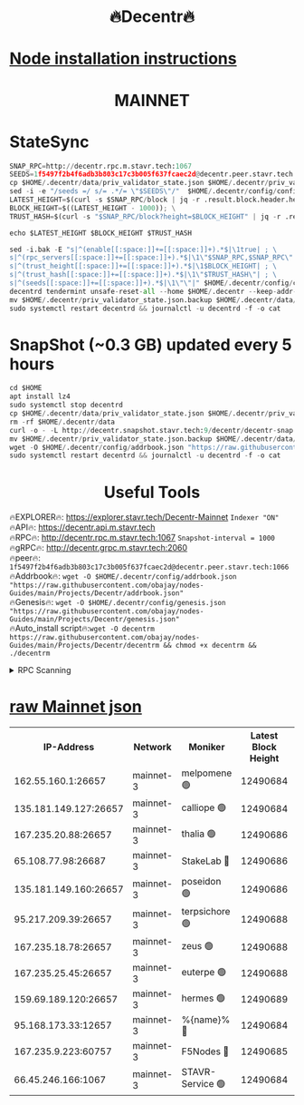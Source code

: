 <h1 align="center"> 🔥Decentr🔥</h1>

[Node installation instructions](https://github.com/obajay/nodes-Guides/tree/main/Projects/Decentr)
=
<h1 align="center"> MAINNET</h1>

# StateSync
```python
SNAP_RPC=http://decentr.rpc.m.stavr.tech:1067
SEEDS=1f5497f2b4f6adb3b803c17c3b005f637fcaec2d@decentr.peer.stavr.tech:1066
cp $HOME/.decentr/data/priv_validator_state.json $HOME/.decentr/priv_validator_state.json.backup
sed -i -e "/seeds =/ s/= .*/= \"$SEEDS\"/"  $HOME/.decentr/config/config.toml
LATEST_HEIGHT=$(curl -s $SNAP_RPC/block | jq -r .result.block.header.height); \
BLOCK_HEIGHT=$((LATEST_HEIGHT - 1000)); \
TRUST_HASH=$(curl -s "$SNAP_RPC/block?height=$BLOCK_HEIGHT" | jq -r .result.block_id.hash)

echo $LATEST_HEIGHT $BLOCK_HEIGHT $TRUST_HASH

sed -i.bak -E "s|^(enable[[:space:]]+=[[:space:]]+).*$|\1true| ; \
s|^(rpc_servers[[:space:]]+=[[:space:]]+).*$|\1\"$SNAP_RPC,$SNAP_RPC\"| ; \
s|^(trust_height[[:space:]]+=[[:space:]]+).*$|\1$BLOCK_HEIGHT| ; \
s|^(trust_hash[[:space:]]+=[[:space:]]+).*$|\1\"$TRUST_HASH\"| ; \
s|^(seeds[[:space:]]+=[[:space:]]+).*$|\1\"\"|" $HOME/.decentr/config/config.toml
decentrd tendermint unsafe-reset-all --home $HOME/.decentr --keep-addr-book
mv $HOME/.decentr/priv_validator_state.json.backup $HOME/.decentr/data/priv_validator_state.json
sudo systemctl restart decentrd && journalctl -u decentrd -f -o cat
```
# SnapShot (~0.3 GB) updated every 5 hours
```python
cd $HOME
apt install lz4
sudo systemctl stop decentrd
cp $HOME/.decentr/data/priv_validator_state.json $HOME/.decentr/priv_validator_state.json.backup
rm -rf $HOME/.decentr/data
curl -o - -L http://decentr.snapshot.stavr.tech:9/decentr/decentr-snap.tar.lz4 | lz4 -c -d - | tar -x -C $HOME/.decentr --strip-components 2
mv $HOME/.decentr/priv_validator_state.json.backup $HOME/.decentr/data/priv_validator_state.json
wget -O $HOME/.decentr/config/addrbook.json "https://raw.githubusercontent.com/obajay/nodes-Guides/main/Projects/Decentr/addrbook.json"
sudo systemctl restart decentrd && journalctl -u decentrd -f -o cat
```

 <h1 align="center"> Useful Tools</h1>

🔥EXPLORER🔥:     https://explorer.stavr.tech/Decentr-Mainnet        `Indexer "ON"` \
🔥API🔥:          https://decentr.api.m.stavr.tech \
🔥RPC🔥:          http://decentr.rpc.m.stavr.tech:1067              `Snapshot-interval = 1000` \
🔥gRPC🔥:         http://decentr.grpc.m.stavr.tech:2060 \
🔥peer🔥:         `1f5497f2b4f6adb3b803c17c3b005f637fcaec2d@decentr.peer.stavr.tech:1066` \
🔥Addrbook🔥:  `wget -O $HOME/.decentr/config/addrbook.json "https://raw.githubusercontent.com/obajay/nodes-Guides/main/Projects/Decentr/addrbook.json"` \
🔥Genesis🔥:  `wget -O $HOME/.decentr/config/genesis.json "https://raw.githubusercontent.com/obajay/nodes-Guides/main/Projects/Decentr/genesis.json"` \
🔥Auto_install script🔥:`wget -O decentrm https://raw.githubusercontent.com/obajay/nodes-Guides/main/Projects/Decentr/decentrm && chmod +x decentrm && ./decentrm`

<details>
<summary>RPC Scanning</summary>

<h2 align="center"> We scan nodes in real time every 4 hours. And we provide the final result of RPC endpoints.
We cannot influence the operation of these nodes in any way. </h2>


```python
If Voting Power is higher than 0 --> then the Node is a validator of the network and may be subject to attack and be a potential threat to the chain.
```
```python
We marked such validators with a red symbol
```

</details>

[raw Mainnet json](https://rpc-check.decentrm.stavr.tech/decentrm/rpc-decentrm-result.json)
=



<table><tr><th>IP-Address</th><th>Network</th><th>Moniker</th><th>Latest Block Height</th><th>Earliest Block Height</th><th>Catching Up</th><th>Tx Index</th><th>Voting Power</th><th>Scan Time</th></tr><tr><td>162.55.160.1:26657</td><td>mainnet-3</td><td>melpomene 🟢</td><td>12490684</td><td>1688950</td><td>False</td><td>on</td><td>0</td><td>2024-01-19T00:19:06.651479440UTC</td></tr><tr><td>135.181.149.127:26657</td><td>mainnet-3</td><td>calliope 🟢</td><td>12490684</td><td>1688950</td><td>False</td><td>on</td><td>0</td><td>2024-01-19T00:19:09.101399120UTC</td></tr><tr><td>167.235.20.88:26657</td><td>mainnet-3</td><td>thalia 🟢</td><td>12490686</td><td>1688950</td><td>False</td><td>on</td><td>0</td><td>2024-01-19T00:19:16.899560374UTC</td></tr><tr><td>65.108.77.98:26687</td><td>mainnet-3</td><td>StakeLab 🔴</td><td>12490686</td><td>1688950</td><td>False</td><td>on</td><td>5368914</td><td>2024-01-19T00:19:17.238518748UTC</td></tr><tr><td>135.181.149.160:26657</td><td>mainnet-3</td><td>poseidon 🟢</td><td>12490686</td><td>1688950</td><td>False</td><td>on</td><td>0</td><td>2024-01-19T00:19:21.944762105UTC</td></tr><tr><td>95.217.209.39:26657</td><td>mainnet-3</td><td>terpsichore 🟢</td><td>12490688</td><td>1688950</td><td>False</td><td>on</td><td>0</td><td>2024-01-19T00:19:28.570278228UTC</td></tr><tr><td>167.235.18.78:26657</td><td>mainnet-3</td><td>zeus 🟢</td><td>12490688</td><td>1688950</td><td>False</td><td>on</td><td>0</td><td>2024-01-19T00:19:30.965567699UTC</td></tr><tr><td>167.235.25.45:26657</td><td>mainnet-3</td><td>euterpe 🟢</td><td>12490688</td><td>1688950</td><td>False</td><td>on</td><td>0</td><td>2024-01-19T00:19:33.273489251UTC</td></tr><tr><td>159.69.189.120:26657</td><td>mainnet-3</td><td>hermes 🟢</td><td>12490689</td><td>1688950</td><td>False</td><td>on</td><td>0</td><td>2024-01-19T00:19:35.596982839UTC</td></tr><tr><td>95.168.173.33:12657</td><td>mainnet-3</td><td>%{name}% 🔴</td><td>12490684</td><td>8964001</td><td>False</td><td>on</td><td>4174490</td><td>2024-01-19T00:19:10.275271176UTC</td></tr><tr><td>167.235.9.223:60757</td><td>mainnet-3</td><td>F5Nodes 🔴</td><td>12490685</td><td>12380001</td><td>False</td><td>off</td><td>544</td><td>2024-01-19T00:19:12.564509928UTC</td></tr><tr><td>66.45.246.166:1067</td><td>mainnet-3</td><td>STAVR-Service 🟢</td><td>12490684</td><td>12488001</td><td>False</td><td>on</td><td>0</td><td>2024-01-19T00:19:09.669177369UTC</td></tr></table>